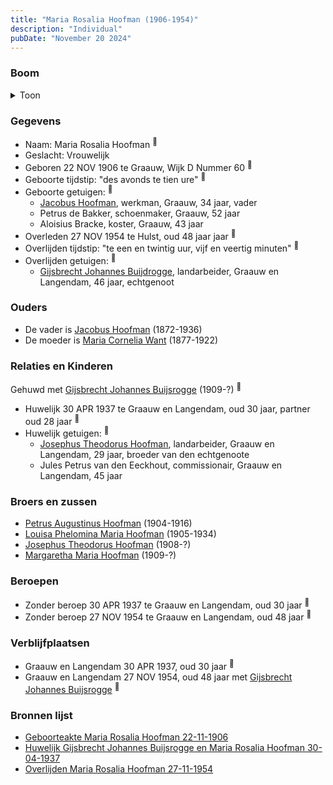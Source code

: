 ```yaml
---
title: "Maria Rosalia Hoofman (1906-1954)"
description: "Individual"
pubDate: "November 20 2024"
---
```


### Boom
<details><summary>Toon</summary>

![test](https://www.plantuml.com/plantuml/svg/ZPFHJzim4CRV_LUSu65FI6r225HLWQ86LWrMCRPfJzKbEHAlZbtv75KLwl-EsoOjJ6ZqpJf_P__k--mhTcXTNId1CwddQB625BDPOKsjynkZZ0LdKRFV8kr4ANE2JDfCqNPDrTmjeQ8g9SlR4ZkoPDnoJkBDgPb2PdWH030qDYVxLCfifecvtwzGwi40Gh4IuWjCDbUns7OSZJ4pQSrmPynpXVe8aE5hfzE90u3ZKPX4oT0V-_8iIUKhwFTIJ9VJr3Ydg3U0S_Wnca3ttAjlBMAzUAFaMQtK57K-pQnXJesdyItT2AudZz2z2C_QdbKBSuzM8jmOgqdvnM_KhWKAkgSUA1cEmb7u7o2F4X-C4iFuvuCd2GAugnMxFKY_jw0ybxhOp7X__SUhEk669TcQSwnaKRebAMKMdcSb6jDEJXg5QA3tXMIds6p5ultOZuPnFVK_INWXx3Byt00_oyFtNslSiuDz2EAc9phT6T6otSg_d5hAIWTZKwBs7J2iVT6Qeg0TP73GS_5K5mqLa8Plg0lIELQV8rx2vSVfX9tsESNxUA8FuraxsQOHYOPwNn1NdiN_rLS0)
</details>

### Gegevens
- Naam: Maria Rosalia Hoofman <sup><a href="../s00364/" style="text-decoration:none" title="Geboorteakte Maria Rosalia Hoofman 22-11-1906">:link:</a></sup>
- Geslacht: Vrouwelijk
- Geboren 22 NOV 1906 te Graauw, Wijk D Nummer 60 <sup><a href="../s00364/" style="text-decoration:none" title="Geboorteakte Maria Rosalia Hoofman 22-11-1906">:link:</a></sup>
- Geboorte tijdstip: "des avonds te tien ure" <sup><a href="../s00364/" style="text-decoration:none" title="Geboorteakte Maria Rosalia Hoofman 22-11-1906">:link:</a></sup>
- Geboorte getuigen: <sup><a href="../s00364/" style="text-decoration:none" title="Geboorteakte Maria Rosalia Hoofman 22-11-1906">:link:</a></sup>
  - [Jacobus Hoofman](../i00072/), werkman, Graauw, 34 jaar, vader
  - Petrus de Bakker, schoenmaker, Graauw, 52 jaar
  - Aloisius Bracke, koster, Graauw, 43 jaar
- Overleden 27 NOV 1954 te Hulst, oud 48 jaar jaar <sup><a href="../s00374/" style="text-decoration:none" title="Overlijden Maria Rosalia Hoofman 27-11-1954">:link:</a></sup>
- Overlijden tijdstip: "te een en twintig uur, vijf en veertig minuten" <sup><a href="../s00374/" style="text-decoration:none" title="Overlijden Maria Rosalia Hoofman 27-11-1954">:link:</a></sup>
- Overlijden getuigen: <sup><a href="../s00374/" style="text-decoration:none" title="Overlijden Maria Rosalia Hoofman 27-11-1954">:link:</a></sup>
  - [Gijsbrecht Johannes Buijdrogge](../i00222/), landarbeider, Graauw en Langendam, 46 jaar, echtgenoot

### Ouders
- De vader is [Jacobus Hoofman](../i00072/) (1872-1936)
- De moeder is [Maria Cornelia Want](../i00214/) (1877-1922)

### Relaties en Kinderen

Gehuwd met [Gijsbrecht Johannes Buijsrogge](../i00222/) (1909-?) <sup><a href="../s00373/" style="text-decoration:none" title="Huwelijk Gijsbrecht Johannes Buijsrogge en Maria Rosalia Hoofman 30-04-1937">:link:</a></sup>
- Huwelijk 30 APR 1937 te Graauw en Langendam, oud 30 jaar, partner oud 28 jaar <sup><a href="../s00373/" style="text-decoration:none" title="Huwelijk Gijsbrecht Johannes Buijsrogge en Maria Rosalia Hoofman 30-04-1937">:link:</a></sup>
- Huwelijk getuigen:  <sup><a href="../s00373/" style="text-decoration:none" title="Huwelijk Gijsbrecht Johannes Buijsrogge en Maria Rosalia Hoofman 30-04-1937">:link:</a></sup>
  - [Josephus Theodorus Hoofman](../i00218/), landarbeider, Graauw en Langendam, 29 jaar, broeder van den echtgenoote
  - Jules Petrus van den Eeckhout, commissionair, Graauw en Langendam, 45 jaar

### Broers en zussen
- [Petrus Augustinus Hoofman](../i00215/) (1904-1916)
- [Louisa Phelomina Maria Hoofman](../i00216/) (1905-1934)
- [Josephus Theodorus Hoofman](../i00218/) (1908-?)
- [Margaretha Maria Hoofman](../i00219/) (1909-?)

### Beroepen
- Zonder beroep 30 APR 1937 te Graauw en Langendam, oud 30 jaar <sup><a href="../s00373/" style="text-decoration:none" title="Huwelijk Gijsbrecht Johannes Buijsrogge en Maria Rosalia Hoofman 30-04-1937">:link:</a></sup>
- Zonder beroep 27 NOV 1954 te Graauw en Langendam, oud 48 jaar <sup><a href="../s00374/" style="text-decoration:none" title="Overlijden Maria Rosalia Hoofman 27-11-1954">:link:</a></sup>

### Verblijfplaatsen
- Graauw en Langendam  30 APR 1937, oud 30 jaar  <sup><a href="../s00373/" style="text-decoration:none" title="Huwelijk Gijsbrecht Johannes Buijsrogge en Maria Rosalia Hoofman 30-04-1937">:link:</a></sup>
- Graauw en Langendam  27 NOV 1954, oud 48 jaar met [Gijsbrecht Johannes Buijsrogge](../i00222/) <sup><a href="../s00374/" style="text-decoration:none" title="Overlijden Maria Rosalia Hoofman 27-11-1954">:link:</a></sup>

### Bronnen lijst
- [Geboorteakte Maria Rosalia Hoofman 22-11-1906](../s00364/)
- [Huwelijk Gijsbrecht Johannes Buijsrogge en Maria Rosalia Hoofman 30-04-1937](../s00373/)
- [Overlijden Maria Rosalia Hoofman 27-11-1954](../s00374/)
